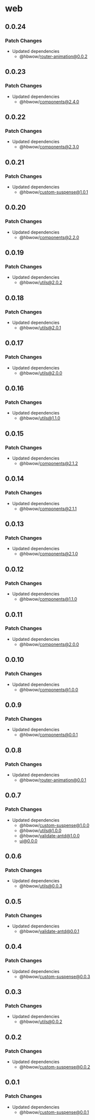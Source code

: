 # web

## 0.0.24

### Patch Changes

- Updated dependencies
  - @hbwow/router-animation@0.0.2

## 0.0.23

### Patch Changes

- Updated dependencies
  - @hbwow/components@2.4.0

## 0.0.22

### Patch Changes

- Updated dependencies
  - @hbwow/components@2.3.0

## 0.0.21

### Patch Changes

- Updated dependencies
  - @hbwow/custom-suspense@1.0.1

## 0.0.20

### Patch Changes

- Updated dependencies
  - @hbwow/components@2.2.0

## 0.0.19

### Patch Changes

- Updated dependencies
  - @hbwow/utils@2.0.2

## 0.0.18

### Patch Changes

- Updated dependencies
  - @hbwow/utils@2.0.1

## 0.0.17

### Patch Changes

- Updated dependencies
  - @hbwow/utils@2.0.0

## 0.0.16

### Patch Changes

- Updated dependencies
  - @hbwow/utils@1.1.0

## 0.0.15

### Patch Changes

- Updated dependencies
  - @hbwow/components@2.1.2

## 0.0.14

### Patch Changes

- Updated dependencies
  - @hbwow/components@2.1.1

## 0.0.13

### Patch Changes

- Updated dependencies
  - @hbwow/components@2.1.0

## 0.0.12

### Patch Changes

- Updated dependencies
  - @hbwow/components@1.1.0

## 0.0.11

### Patch Changes

- Updated dependencies
  - @hbwow/components@2.0.0

## 0.0.10

### Patch Changes

- Updated dependencies
  - @hbwow/components@1.0.0

## 0.0.9

### Patch Changes

- Updated dependencies
  - @hbwow/components@0.0.1

## 0.0.8

### Patch Changes

- Updated dependencies
  - @hbwow/router-animation@0.0.1

## 0.0.7

### Patch Changes

- Updated dependencies
  - @hbwow/custom-suspense@1.0.0
  - @hbwow/utils@1.0.0
  - @hbwow/validate-antd@1.0.0
  - ui@0.0.0

## 0.0.6

### Patch Changes

- Updated dependencies
  - @hbwow/utils@0.0.3

## 0.0.5

### Patch Changes

- Updated dependencies
  - @hbwow/validate-antd@0.0.1

## 0.0.4

### Patch Changes

- Updated dependencies
  - @hbwow/custom-suspense@0.0.3

## 0.0.3

### Patch Changes

- Updated dependencies
  - @hbwow/utils@0.0.2

## 0.0.2

### Patch Changes

- Updated dependencies
  - @hbwow/custom-suspense@0.0.2

## 0.0.1

### Patch Changes

- Updated dependencies
  - @hbwow/custom-suspense@0.0.1
